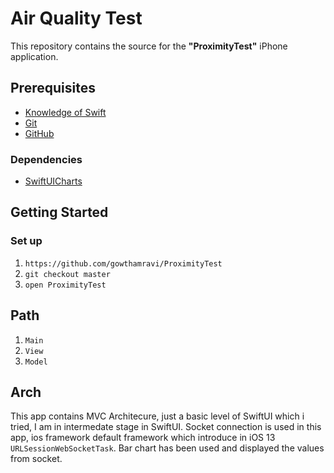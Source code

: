 # Air Quality Test

This repository contains the source for the __"ProximityTest"__ iPhone application.

## Prerequisites

* [Knowledge of Swift](https://developer.apple.com/swift/)
* [Git](https://git-scm.com/)
* [GitHub](https://github.com/gowthamravi) 

### Dependencies

* [SwiftUICharts](https://github.com/AppPear/ChartView.git) 


## Getting Started
### Set up
1. `https://github.com/gowthamravi/ProximityTest`
2. `git checkout master`
3. `open ProximityTest`

## Path
1. `Main`
2. `View`
3. `Model`

## Arch
This app contains MVC Architecure, just a basic level of SwiftUI which i tried, I am in intermedate stage in SwiftUI.
Socket connection is used in this app, ios framework  default framework which introduce in iOS 13 `URLSessionWebSocketTask`.
Bar chart has been used and displayed the values from socket.

